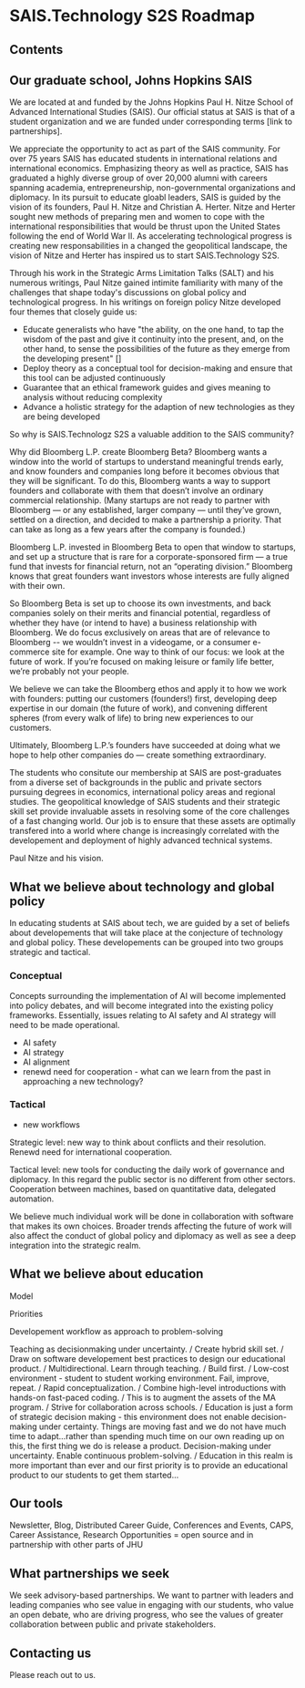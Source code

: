 # SAIS.Technology S2S Roadmap

## Contents

## Our graduate school, Johns Hopkins SAIS

We are located at and funded by the Johns Hopkins Paul H. Nitze School of Advanced International Studies (SAIS). Our official status at SAIS is that of a student organization and we are funded under corresponding terms [link to partnerships].

We appreciate the opportunity to act as part of the SAIS community. For over 75 years SAIS has educated students in international relations and international economics. Emphasizing theory as well as practice, SAIS has graduated a highly diverse group of over 20,000 alumni with careers spanning academia, entrepreneurship, non-governmental organizations and diplomacy. In its pursuit to educate gloabl leaders, SAIS is guided by the vision of its founders, Paul H. Nitze and Christian A. Herter. Nitze and Herter sought new methods of preparing men and women to cope with the international responsibilities that would be thrust upon the United States following the end of World War II. As accelerating technological progress is creating new responsabilities in a changed the geopolitical landscape, the vision of Nitze and Herter has inspired us to start SAIS.Technology S2S.

Through his work in the Strategic Arms Limitation Talks (SALT) and his numerous writings, Paul Nitze gained intimite familiarity with many of the challenges that shape today's discussions on global policy and technological progress. In his writings on foreign policy Nitze developed four themes that closely guide us:

* Educate generalists who have "the ability, on the one hand, to tap the wisdom of the past and give it continuity into the present, and, on the other hand, to sense the possibilities of the future as they emerge from the developing present" []
* Deploy theory as a conceptual tool for decision-making and ensure that this tool can be adjusted continuously 
* Guarantee that an ethical framework guides and gives meaning to analysis without reducing complexity
* Advance a holistic strategy for the adaption of new technologies as they are being developed

So why is SAIS.Technologz S2S a valuable addition to the SAIS community?


Why did Bloomberg L.P. create Bloomberg Beta? Bloomberg wants a window into the world of startups to understand meaningful trends early, and know founders and companies long before it becomes obvious that they will be significant. To do this, Bloomberg wants a way to support founders and collaborate with them that doesn’t involve an ordinary commercial relationship. (Many startups are not ready to partner with Bloomberg — or any established, larger company — until they’ve grown, settled on a direction, and decided to make a partnership a priority. That can take as long as a few years after the company is founded.)

Bloomberg L.P. invested in Bloomberg Beta to open that window to startups, and set up a structure that is rare for a corporate-sponsored firm — a true fund that invests for financial return, not an “operating division.” Bloomberg knows that great founders want investors whose interests are fully aligned with their own.

So Bloomberg Beta is set up to choose its own investments, and back companies solely on their merits and financial potential, regardless of whether they have (or intend to have) a business relationship with Bloomberg. We do focus exclusively on areas that are of relevance to Bloomberg -- we wouldn’t invest in a videogame, or a consumer e-commerce site for example. One way to think of our focus: we look at the future of work. If you’re focused on making leisure or family life better, we’re probably not your people.

We believe we can take the Bloomberg ethos and apply it to how we work with founders: putting our customers (founders!) first, developing deep expertise in our domain (the future of work), and convening different spheres (from every walk of life) to bring new experiences to our customers.

Ultimately, Bloomberg L.P.’s founders have succeeded at doing what we hope to help other companies do — create something extraordinary.

The students who consitute our membership at SAIS are post-graduates from a diverse set of backgrounds in the public and private sectors pursuing degrees in economics, international policy areas and regional studies. The geopolitical knowledge of SAIS students and their strategic skill set provide invaluable assets in resolving some of the core challenges of a fast changing world. Our job is to ensure that these assets are optimally transfered into a world where change is increasingly correlated with the developement and deployment of highly advanced technical systems.

Paul Nitze and his vision. 

## What we believe about technology and global policy

In educating students at SAIS about tech, we are guided by a set of beliefs about developements that will take place at the conjecture of technology and global policy. These developements can be grouped into two groups strategic and tactical. 

### Conceptual

Concepts surrounding the implementation of AI will become implemented into policy debates, and will become integrated into the existing policy frameworks. Essentially, issues relating to AI safety and AI strategy will need to be made operational. 

* AI safety
* AI strategy
* AI alignment 
* renewd need for cooperation - what can we learn from the past in approaching a new technology?

### Tactical

* new workflows



Strategic level: new way to think about conflicts and their resolution. Renewd need for international cooperation. 

Tactical level: new tools for conducting the daily work of governance and diplomacy. In this regard the public sector is no different from other sectors. Cooperation between machines, based on quantitative data, delegated automation. 


We believe much individual work will be done in collaboration with software that makes its own choices. Broader trends affecting the future of work will also affect the conduct of global policy and diplomacy as well as see a deep integration into the strategic realm. 

## What we believe about education

Model

Priorities

Developement workflow as approach to problem-solving

Teaching as decisionmaking under uncertainty. / Create hybrid skill set. / Draw on software developement best practices to design our educational product. / Multidirectional. Learn through teaching. / Build first. / Low-cost environment - student to student working environment. Fail, improve, repeat. / Rapid conceptualization. / Combine high-level introductions with hands-on fast-paced coding. / This is to augment the assets of the MA program. / Strive for collaboration across schools. / Education is just a form of strategic decision making - this environment does not enable decision-making under certainty. Things are moving fast and we do not have much time to adapt...rather than spending much time on our own reading up on this, the first thing we do is release a product. Decision-making under uncertainty. Enable continuous problem-solving. / Education in this realm is more important than ever and our first priority is to provide an educational product to our students to get them started...

## Our tools

Newsletter, Blog, Distributed Career Guide, Conferences and Events, CAPS, Career Assistance, Research Opportunities = open source and in partnership with other parts of JHU

## What partnerships we seek

We seek advisory-based partnerships. We want to partner with leaders and leading companies who see value in engaging with our students, who value an open debate, who are driving progress, who see the values of greater collaboration between public and private stakeholders. 

## Contacting us

Please reach out to us. 



